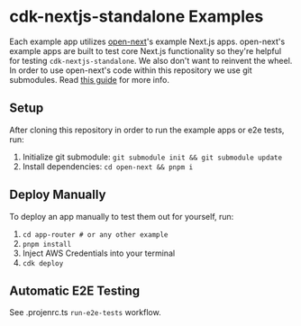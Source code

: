 # cdk-nextjs-standalone Examples
Each example app utilizes [open-next](https://github.com/sst/open-next)'s example Next.js apps. open-next's example apps are built to test core Next.js functionality so they're helpful for testing `cdk-nextjs-standalone`. We also don't want to reinvent the wheel. In order to use open-next's code within this repository we use git submodules. Read [this guide](https://www.atlassian.com/git/tutorials/git-submodule) for more info.

## Setup
After cloning this repository in order to run the example apps or e2e tests, run:
1. Initialize git submodule: `git submodule init && git submodule update`
1. Install dependencies: `cd open-next && pnpm i`

## Deploy Manually
To deploy an app manually to test them out for yourself, run:
1. `cd app-router # or any other example`
1. `pnpm install`
1. Inject AWS Credentials into your terminal
1. `cdk deploy`

## Automatic E2E Testing
See .projenrc.ts `run-e2e-tests` workflow.
